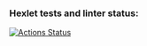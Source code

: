 ### Hexlet tests and linter status:
[![Actions Status](https://github.com/VitaliyDvil/frontend-project-lvl3/workflows/hexlet-check/badge.svg?branch=)](https://github.com/VitaliyDvil/frontend-project-lvl3/actions?query=branch:)